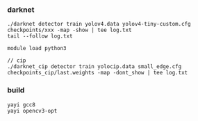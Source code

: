 ### darknet

    ./darknet detector train yolov4.data yolov4-tiny-custom.cfg checkpoints/xxx -map -show | tee log.txt
    tail --follow log.txt

    module load python3

    // cip
    ./darknet_cip detector train yolocip.data small_edge.cfg checkpoints_cip/last.weights -map -dont_show | tee log.txt

### build 

    yayi gcc8
    yayi opencv3-opt

